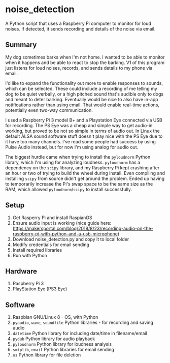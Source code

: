 # noise_detection
A Python script that uses a Raspberry Pi computer to monitor for loud noises. If detected, it sends recording and details of the noise via email.

## Summary

My dog sometimes barks when I'm not home. I wanted to be able to monitor when it happens and be able to react to stop the barking. V1 of this program just listens for loud noises, records, and sends details to my phone via email. 

I'd like to expand the functionality out more to enable responses to sounds, which can be selected. These could include a recording of me telling my dog to be quiet verbally, or a high pitched sound that's audible only to dogs and meant to deter barking. Eventually would be nice to also have in-app notifications rather than using email. That would enable real-time actions, potentially even two-way communication.

I used a Raspberry Pi 3 model B+ and a Playstation Eye connected via USB for recording. The PS Eye was a cheap and simple way to get audio-in working, but proved to be not so simple in terms of audio out. In Linux the default ALSA sound software stuff doesn't play nice with the PS Eye due to it have too many channels. I've read some people had success by using Pulse Audio instead, but for now I'm using analog for audio out.

The biggest hurdle came when trying to install the `pyloudnorm` Python library, which I'm using for analyzing loudness. `pyloudnorm` has a dependency on the `scipy` library, and my Raspberry Pi kept crashing after an hour or two of trying to build the wheel during install. Even compiling and installing `scipy` from source didn't get around the problem. Ended up having to temporarily increase the Pi's swap space to be the same size as the RAM, which allowed `pyloudnorm`/`scipy` to install successfully.

## Setup
1. Get Rasperry Pi and install RaspianOS
2. Ensure audio input is working (nice guide here: https://makersportal.com/blog/2018/8/23/recording-audio-on-the-raspberry-pi-with-python-and-a-usb-microphone)
3. Download noise_detection.py and copy it to local folder
4. Modify credentials for email sending
5. Install required libraries
6. Run with Python

## Hardware
1. Raspberry Pi 3
2. PlayStation Eye (PS3 Eye)

## Software
1. Raspbian GNU/Linux 8 - OS, with Python
2. `pyaudio`, `wave`, `soundfile` Python libraries - for recording and saving audio
3. `datetime` Python library for including date/time in filename/email
4. `pydub` Python library for audio playback
5. `pyloudnorm` Python library for loudness analysis
6. `smtplib`, `email` Python libraries for email sending
7. `os` Python library for file deletion
